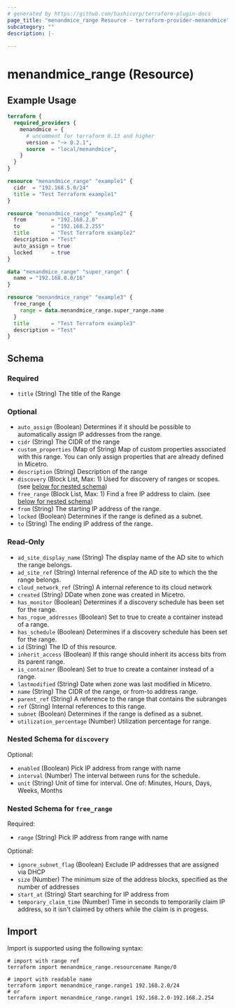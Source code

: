 ```yaml
---
# generated by https://github.com/hashicorp/terraform-plugin-docs
page_title: "menandmice_range Resource - terraform-provider-menandmice"
subcategory: ""
description: |-
  
---
```


# menandmice_range (Resource)



## Example Usage

```terraform
terraform {
  required_providers {
    menandmice = {
      # uncomment for terraform 0.13 and higher
      version = "~> 0.2.1",
      source  = "local/menandmice",
    }
  }
}

resource "menandmice_range" "example1" {
  cidr  = "192.168.5.0/24"
  title = "Test Terraform example1"
}

resource "menandmice_range" "example2" {
  from        = "192.168.2.0"
  to          = "192.168.2.255"
  title       = "Test Terraform example2"
  description = "Test"
  auto_assign = true
  locked      = true
}

data "menandmice_range" "super_range" {
  name = "192.168.0.0/16"
}

resource "menandmice_range" "example3" {
  free_range {
    range = data.menandmice_range.super_range.name
  }
  title       = "Test Terraform example3"
  description = "Test"
}
```

<!-- schema generated by tfplugindocs -->
## Schema

### Required

- `title` (String) The title of the Range

### Optional

- `auto_assign` (Boolean) Determines if it should be possible to automatically assign IP addresses from the range.
- `cidr` (String) The CIDR of the range
- `custom_properties` (Map of String) Map of custom properties associated with this range. You can only assign properties that are already defined in Micetro.
- `description` (String) Description of the range
- `discovery` (Block List, Max: 1) Used for discovery of ranges or scopes. (see [below for nested schema](#nestedblock--discovery))
- `free_range` (Block List, Max: 1) Find a free IP address to claim. (see [below for nested schema](#nestedblock--free_range))
- `from` (String) The starting IP address of the range.
- `locked` (Boolean) Determines if the range is defined as a subnet.
- `to` (String) The ending IP address of the range.

### Read-Only

- `ad_site_display_name` (String) The display name of the AD site to which the range belongs.
- `ad_site_ref` (String) Internal reference of the AD site to which the the range belongs.
- `cloud_network_ref` (String) A internal reference to its cloud network
- `created` (String) DDate when zone was created in Micetro.
- `has_monitor` (Boolean) Determines if a discovery schedule has been set for the range.
- `has_rogue_addresses` (Boolean) Set to true to create a container instead of a range.
- `has_schedule` (Boolean) Determines if a discovery schedule has been set for the range.
- `id` (String) The ID of this resource.
- `inherit_access` (Boolean) If this range should inherit its access bits from its parent range.
- `is_container` (Boolean) Set to true to create a container instead of a range.
- `lastmodified` (String) Date when zone was last modified in Micetro.
- `name` (String) The CIDR of the range, or from-to address range.
- `parent_ref` (String) A reference to the range that contains the subranges
- `ref` (String) Internal references to this range.
- `subnet` (Boolean) Determines if the range is defined as a subnet.
- `utilization_percentage` (Number) Utilization percentage for range.

<a id="nestedblock--discovery"></a>
### Nested Schema for `discovery`

Optional:

- `enabled` (Boolean) Pick IP address from range with name
- `interval` (Number) The interval between runs for the schedule.
- `unit` (String) Unit of time for interval. One of: Minutes, Hours, Days, Weeks, Months


<a id="nestedblock--free_range"></a>
### Nested Schema for `free_range`

Required:

- `range` (String) Pick IP address from range with name

Optional:

- `ignore_subnet_flag` (Boolean) Exclude IP addresses that are assigned via DHCP
- `size` (Number) The minimum size of the address blocks, specified as the number of addresses
- `start_at` (String) Start searching for IP address from
- `temporary_claim_time` (Number) Time in seconds to temporarily claim IP address, so it isn't claimed by others while the claim is in progess.

## Import

Import is supported using the following syntax:

```shell
# import with range ref
terraform import menandmice_range.resourcename Range/0

# import with readable name
terraform import menandmice_range.range1 192.168.2.0/24
# or
terraform import menandmice_range.range1 192.168.2.0-192.168.2.254
```
